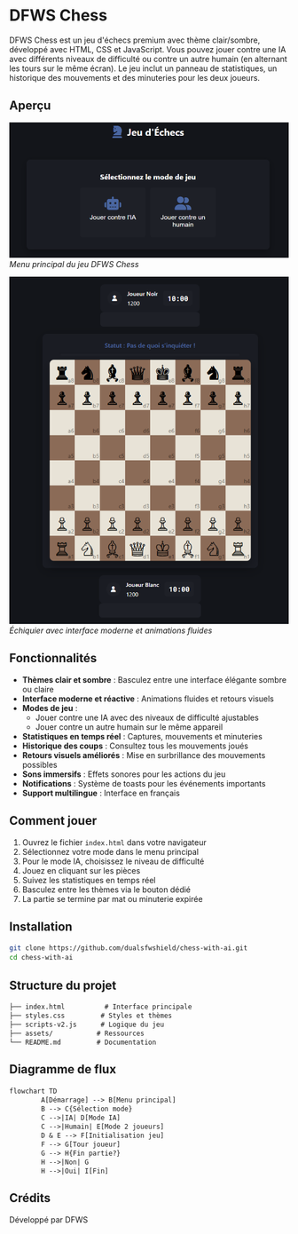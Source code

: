 # DFWS Chess

DFWS Chess est un jeu d'échecs premium avec thème clair/sombre, développé avec HTML, CSS et JavaScript. Vous pouvez jouer contre une IA avec différents niveaux de difficulté ou contre un autre humain (en alternant les tours sur le même écran). Le jeu inclut un panneau de statistiques, un historique des mouvements et des minuteries pour les deux joueurs.

## Aperçu

![Menu principal](assets/Mode-selection.png)
*Menu principal du jeu DFWS Chess*

![Échiquier](assets/board.png)
*Échiquier avec interface moderne et animations fluides*

## Fonctionnalités

- **Thèmes clair et sombre** : Basculez entre une interface élégante sombre ou claire
- **Interface moderne et réactive** : Animations fluides et retours visuels
- **Modes de jeu** :
    - Jouer contre une IA avec des niveaux de difficulté ajustables
    - Jouer contre un autre humain sur le même appareil
- **Statistiques en temps réel** : Captures, mouvements et minuteries
- **Historique des coups** : Consultez tous les mouvements joués
- **Retours visuels améliorés** : Mise en surbrillance des mouvements possibles
- **Sons immersifs** : Effets sonores pour les actions du jeu
- **Notifications** : Système de toasts pour les événements importants
- **Support multilingue** : Interface en français

## Comment jouer

1. Ouvrez le fichier `index.html` dans votre navigateur
2. Sélectionnez votre mode dans le menu principal
3. Pour le mode IA, choisissez le niveau de difficulté
4. Jouez en cliquant sur les pièces
5. Suivez les statistiques en temps réel
6. Basculez entre les thèmes via le bouton dédié
7. La partie se termine par mat ou minuterie expirée

## Installation

```bash
git clone https://github.com/dualsfwshield/chess-with-ai.git
cd chess-with-ai
```

## Structure du projet

```
├── index.html          # Interface principale
├── styles.css         # Styles et thèmes
├── scripts-v2.js      # Logique du jeu
├── assets/           # Ressources
└── README.md         # Documentation
```

## Diagramme de flux

```mermaid
flowchart TD
        A[Démarrage] --> B[Menu principal]
        B --> C{Sélection mode}
        C -->|IA| D[Mode IA]
        C -->|Humain| E[Mode 2 joueurs]
        D & E --> F[Initialisation jeu]
        F --> G[Tour joueur]
        G --> H{Fin partie?}
        H -->|Non| G
        H -->|Oui| I[Fin]
```

## Crédits
Développé par DFWS